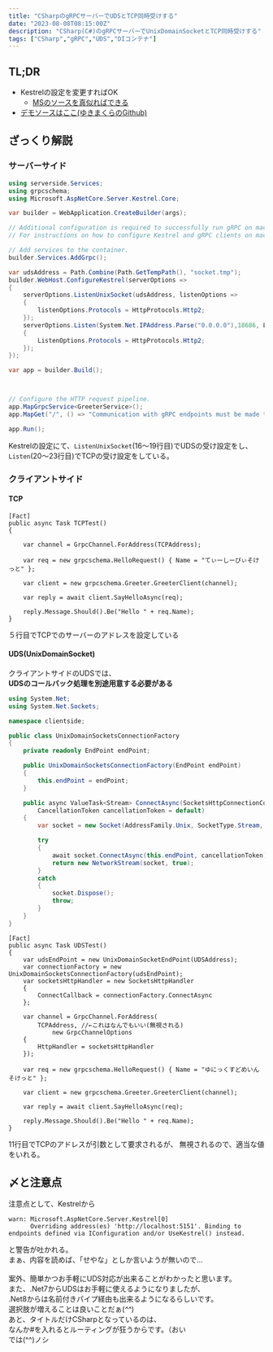 ```yaml
---
title: "CSharpのgRPCサーバーでUDSとTCP同時受けする"
date: "2023-08-08T08:15:00Z"
description: "CSharp(C#)のgRPCサーバーでUnixDomainSocketとTCP同時受けする"
tags: ["CSharp","gRPC","UDS","DIコンテナ"]
---
```

## TL;DR
- Kestrelの設定を変更すればOK
    - [MSのソースを真似ればできる](https://learn.microsoft.com/ja-jp/aspnet/core/grpc/interprocess-uds?view=aspnetcore-7.0)
- [デモソースはここ(ゆきまくらのGithub)](https://github.com/yukimakura/grpc_uds_tcp_server_dotnet_demo/tree/main)


## ざっくり解説
### サーバーサイド
``` csharp{13-24}:title=Program.cs
using serverside.Services;
using grpcschema;
using Microsoft.AspNetCore.Server.Kestrel.Core;

var builder = WebApplication.CreateBuilder(args);

// Additional configuration is required to successfully run gRPC on macOS.
// For instructions on how to configure Kestrel and gRPC clients on macOS, visit https://go.microsoft.com/fwlink/?linkid=2099682

// Add services to the container.
builder.Services.AddGrpc();

var udsAddress = Path.Combine(Path.GetTempPath(), "socket.tmp");
builder.WebHost.ConfigureKestrel(serverOptions =>
{
    serverOptions.ListenUnixSocket(udsAddress, listenOptions =>
    {
        listenOptions.Protocols = HttpProtocols.Http2;
    });
    serverOptions.Listen(System.Net.IPAddress.Parse("0.0.0.0"),18686, ListenOptions =>
    {
        ListenOptions.Protocols = HttpProtocols.Http2;
    });
});

var app = builder.Build();



// Configure the HTTP request pipeline.
app.MapGrpcService<GreeterService>();
app.MapGet("/", () => "Communication with gRPC endpoints must be made through a gRPC client. To learn how to create a client, visit: https://go.microsoft.com/fwlink/?linkid=2086909");

app.Run();
```

Kestrelの設定にて、`ListenUnixSocket`(16〜19行目)でUDSの受け設定をし、   
`Listen`(20〜23行目)でTCPの受け設定をしている。   

### クライアントサイド
#### TCP
``` csharp{5}:title=UnitTest.cs(一部抜粋)
[Fact]
public async Task TCPTest()
{
    
    var channel = GrpcChannel.ForAddress(TCPAddress);

    var req = new grpcschema.HelloRequest() { Name = "てぃーしーぴぃそけっと" };

    var client = new grpcschema.Greeter.GreeterClient(channel);

    var reply = await client.SayHelloAsync(req);

    reply.Message.Should().Be("Hello " + req.Name);
}
```
５行目でTCPでのサーバーのアドレスを設定している

#### UDS(UnixDomainSocket)
クライアントサイドのUDSでは、   
**UDSのコールバック処理を別途用意する必要がある**
``` csharp:title=UnixDomainSocketsConnectionFactory.cs
using System.Net;
using System.Net.Sockets;

namespace clientside;

public class UnixDomainSocketsConnectionFactory
{
    private readonly EndPoint endPoint;

    public UnixDomainSocketsConnectionFactory(EndPoint endPoint)
    {
        this.endPoint = endPoint;
    }

    public async ValueTask<Stream> ConnectAsync(SocketsHttpConnectionContext _,
        CancellationToken cancellationToken = default)
    {
        var socket = new Socket(AddressFamily.Unix, SocketType.Stream, ProtocolType.Unspecified);

        try
        {
            await socket.ConnectAsync(this.endPoint, cancellationToken).ConfigureAwait(false);
            return new NetworkStream(socket, true);
        }
        catch
        {
            socket.Dispose();
            throw;
        }
    }
}
```
``` csharp{4-18}:title=UnitTest.cs(一部抜粋)
[Fact]
public async Task UDSTest()
{
    var udsEndPoint = new UnixDomainSocketEndPoint(UDSAddress);
    var connectionFactory = new UnixDomainSocketsConnectionFactory(udsEndPoint);
    var socketsHttpHandler = new SocketsHttpHandler
    {
        ConnectCallback = connectionFactory.ConnectAsync
    };

    var channel = GrpcChannel.ForAddress(
        TCPAddress, //←これはなんでもいい(無視される)
            new GrpcChannelOptions
    {
        HttpHandler = socketsHttpHandler
    });

    var req = new grpcschema.HelloRequest() { Name = "ゆにっくすどめいんそけっと" };

    var client = new grpcschema.Greeter.GreeterClient(channel);

    var reply = await client.SayHelloAsync(req);

    reply.Message.Should().Be("Hello " + req.Name);
}

```

11行目でTCPのアドレスが引数として要求されるが、
無視されるので、適当な値をいれる。

## 〆と注意点
注意点として、Kestrelから   
```
warn: Microsoft.AspNetCore.Server.Kestrel[0]
      Overriding address(es) 'http://localhost:5151'. Binding to endpoints defined via IConfiguration and/or UseKestrel() instead.
```
と警告が吐かれる。   
まぁ、内容を読めば、「せやな」としか言いようが無いので...   
<br/>
案外、簡単かつお手軽にUDS対応が出来ることがわかったと思います。   
また、.Net7からUDSはお手軽に使えるようになりましたが、   
.Net8からは名前付きパイプ経由も出来るようになるらしいです。     
選択肢が増えることは良いことだぁ(*^^*)  
あと、タイトルだけCSharpとなっているのは、   
なんか#を入れるとルーティングが狂うからです。（おい     
では(^^)ノシ